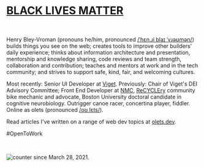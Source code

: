# [BLACK LIVES MATTER](https://blacklivesmatter.com/)

&nbsp;

Henry Bley-Vroman (pronouns he/him, pronounced [\/ˈhɛn.ɹi blaɪ ˈvɹəʊmən\/](http://ipa-reader.xyz/?text=ˈhɛnɹi%20blaɪ%20ˈvɹəʊmən)) builds things you see on the web; creates tools to improve other builders' daily experience; thinks about information architecture and presentation, mentorship and knowledge sharing, code reviews and team strength, collaboration and contribution; teaches and mentors at work and in the tech community; and strives to support safe, kind, fair, and welcoming cultures.

Most recently: Senior UI Developer at [Viget](https://viget.com/). Previously: Chair of Viget's DEI Advisory Committee; Front End Developer at [NMC](https://newmediacampaigns.com/), [ReCYCLEry](https://www.recyclery.org/) community bike mechanic and advocate, Boston University doctoral candidate in cognitive neurobiology. Outrigger canoe racer, concertina player, fiddler. Online as olets (pronounced [\/oʊ lɛts\/](http://ipa-reader.xyz/?text=oʊ%20lɛts)).

Read articles I've written on a range of web dev topics at [olets.dev](https://www.olets.dev/).

#OpenToWork

&nbsp;

![counter](https://engy8iwytecpb4r.m.pipedream.net) since March 28, 2021.
